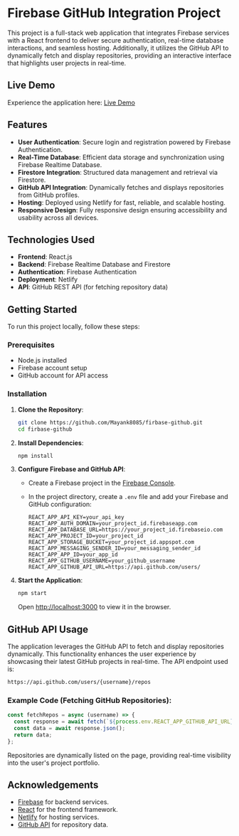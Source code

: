 # Firebase GitHub Integration Project

This project is a full-stack web application that integrates Firebase services with a React frontend to deliver secure authentication, real-time database interactions, and seamless hosting. Additionally, it utilizes the GitHub API to dynamically fetch and display repositories, providing an interactive interface that highlights user projects in real-time.

## Live Demo

Experience the application here: [Live Demo](https://mayankgithub.netlify.app/)

## Features

- **User Authentication**: Secure login and registration powered by Firebase Authentication.
- **Real-Time Database**: Efficient data storage and synchronization using Firebase Realtime Database.
- **Firestore Integration**: Structured data management and retrieval via Firestore.
- **GitHub API Integration**: Dynamically fetches and displays repositories from GitHub profiles.
- **Hosting**: Deployed using Netlify for fast, reliable, and scalable hosting.
- **Responsive Design**: Fully responsive design ensuring accessibility and usability across all devices.

## Technologies Used

- **Frontend**: React.js
- **Backend**: Firebase Realtime Database and Firestore
- **Authentication**: Firebase Authentication
- **Deployment**: Netlify
- **API**: GitHub REST API (for fetching repository data)

## Getting Started

To run this project locally, follow these steps:

### Prerequisites

- Node.js installed
- Firebase account setup
- GitHub account for API access

### Installation

1. **Clone the Repository**:

   ```bash
   git clone https://github.com/Mayank8085/firbase-github.git
   cd firbase-github
   ```

2. **Install Dependencies**:

   ```bash
   npm install
   ```

3. **Configure Firebase and GitHub API**:

   - Create a Firebase project in the [Firebase Console](https://console.firebase.google.com/).
   - In the project directory, create a `.env` file and add your Firebase and GitHub configuration:

     ```env
     REACT_APP_API_KEY=your_api_key
     REACT_APP_AUTH_DOMAIN=your_project_id.firebaseapp.com
     REACT_APP_DATABASE_URL=https://your_project_id.firebaseio.com
     REACT_APP_PROJECT_ID=your_project_id
     REACT_APP_STORAGE_BUCKET=your_project_id.appspot.com
     REACT_APP_MESSAGING_SENDER_ID=your_messaging_sender_id
     REACT_APP_APP_ID=your_app_id
     REACT_APP_GITHUB_USERNAME=your_github_username
     REACT_APP_GITHUB_API_URL=https://api.github.com/users/
     ```

4. **Start the Application**:

   ```bash
   npm start
   ```

   Open [http://localhost:3000](http://localhost:3000) to view it in the browser.


## GitHub API Usage

The application leverages the GitHub API to fetch and display repositories dynamically. This functionality enhances the user experience by showcasing their latest GitHub projects in real-time. The API endpoint used is:

```bash
https://api.github.com/users/{username}/repos
```

### Example Code (Fetching GitHub Repositories):

```javascript
const fetchRepos = async (username) => {
  const response = await fetch(`${process.env.REACT_APP_GITHUB_API_URL}${username}/repos`);
  const data = await response.json();
  return data;
};
```

Repositories are dynamically listed on the page, providing real-time visibility into the user's project portfolio.


## Acknowledgements

- [Firebase](https://firebase.google.com/) for backend services.
- [React](https://reactjs.org/) for the frontend framework.
- [Netlify](https://www.netlify.com/) for hosting services.
- [GitHub API](https://docs.github.com/en/rest) for repository data.
